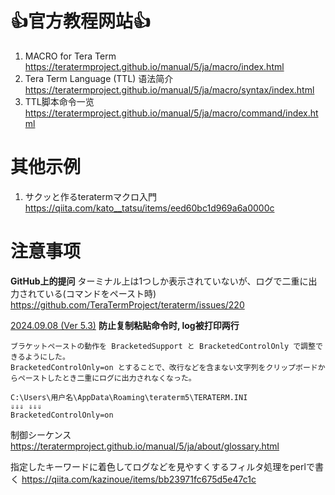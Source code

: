 # 👍官方教程网站👍
1. MACRO for Tera Term
    https://teratermproject.github.io/manual/5/ja/macro/index.html
2. Tera Term Language (TTL) 语法简介
    https://teratermproject.github.io/manual/5/ja/macro/syntax/index.html
3. TTL脚本命令一览
    https://teratermproject.github.io/manual/5/ja/macro/command/index.html

# 其他示例
1. サクッと作るteratermマクロ入門
    https://qiita.com/kato__tatsu/items/eed60bc1d969a6a0000c

# 注意事项
**GitHub上的提问**
ターミナル上は1つしか表示されていないが、ログで二重に出力されている(コマンドをペースト時)
https://github.com/TeraTermProject/teraterm/issues/220

[2024.09.08 (Ver 5.3)](https://teratermproject.github.io/manual/5/ja/about/history.html)
**防止复制粘贴命令时, log被打印两行**
```
ブラケットペーストの動作を BracketedSupport と BracketedControlOnly で調整できるようにした。
BracketedControlOnly=on とすることで、改行などを含まない文字列をクリップボードからペーストしたとき二重にログに出力されなくなった。

C:\Users\用户名\AppData\Roaming\teraterm5\TERATERM.INI
⇓⇓⇓ ⇓⇓⇓
BracketedControlOnly=on
```

制御シーケンス
https://teratermproject.github.io/manual/5/ja/about/glossary.html

指定したキーワードに着色してログなどを見やすくするフィルタ処理をperlで書く
https://qiita.com/kazinoue/items/bb23971fc675d5e47c1c